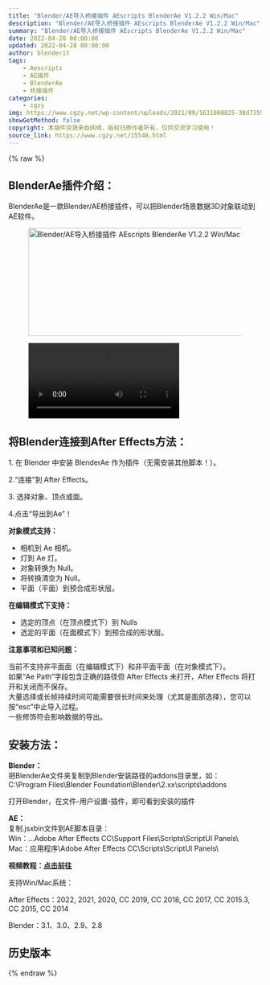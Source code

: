 ```yaml
---
title: "Blender/AE导入桥接插件 AEscripts BlenderAe V1.2.2 Win/Mac"
description: "Blender/AE导入桥接插件 AEscripts BlenderAe V1.2.2 Win/Mac"
summary: "Blender/AE导入桥接插件 AEscripts BlenderAe V1.2.2 Win/Mac"
date: 2022-04-28 00:00:00
updated: 2022-04-28 00:00:00
author: blenderit
tags: 
    - Aescripts
    - AE插件
    - BlenderAe
    - 桥接插件
categories:
    - cgzy
img: https://www.cgzy.net/wp-content/uploads/2021/09/1631000825-38d7355701b6f37.jpg
showGetMethod: false
copyright: 本插件资源来自网络，版权归原作者所有，仅供交流学习使用！
source_link: https://www.cgzy.net/15548.html
---
```


{% raw %}
<div class="wp-block-pandastudio-title"><div class="title_style_01"><h2 id="h2-0">BlenderAe插件介绍：</h2></div></div><p class="is-style-text-indent-2em">BlenderAe是一款Blender/AE桥接插件，可以把Blender场景数据3D对象联动到AE软件。</p><div class="wp-block-image is-style-border-round-and-with-shadow"><figure class="aligncenter size-full"><img fetchpriority="high" decoding="async" width="538" height="215" src="https://www.cgzy.net/wp-content/uploads/2022/04/1650276115-3fd763e8d0f7d4d.jpg" class="wp-image-15036" srcset="https://www.cgzy.net/wp-content/uploads/2022/04/1650276115-3fd763e8d0f7d4d.jpg 538w, https://www.cgzy.net/wp-content/uploads/2022/04/1650276115-3fd763e8d0f7d4d-512x205.jpg 512w" sizes="(max-width: 538px) 100vw, 538px" title="Blender/AE导入桥接插件 AEscripts BlenderAe V1.2.2 Win/Mac" alt="Blender/AE导入桥接插件 AEscripts BlenderAe V1.2.2 Win/Mac"></figure></div><figure class="wp-block-video aligncenter"><video controls src="https://cloud.video.taobao.com/play/u/195004553/p/1/e/6/t/1/355349820807.mp4"></video></figure><div class="wp-block-pandastudio-title"><div class="title_style_01"><h2 id="h2-1">将Blender连接到After Effects方法：</h2></div></div><p>1. 在 Blender 中安装 BlenderAe 作为插件（无需安装其他脚本！）。</p><p>2.“连接”到 After Effects。</p><p>3. 选择对象、顶点或面。</p><p>4.点击“导出到Ae”！</p><p><strong>对象模式支持：</strong></p><ul><li>相机到 Ae 相机。</li><li>灯到 Ae 灯。</li><li>对象转换为 Null。</li><li>将转换清空为 Null。</li><li>平面（平面）到预合成形状层。</li></ul><p><strong>在编辑模式下支持：</strong></p><ul><li>选定的顶点（在顶点模式下）到 Nulls</li><li>选定的平面（在面模式下）到预合成的形状层。</li></ul><p><strong>注意事项和已知问题：</strong></p><p>当前不支持非平面面（在编辑模式下）和非平面平面（在对象模式下）。<br>如果“Ae Path”字段包含正确的路径但 After Effects 未打开，After Effects 将打开和关闭而不保存。<br>大量选择或长帧持续时间可能需要很长时间来处理（尤其是面部选择），您可以按“esc”中止导入过程。<br>一些修饰符会影响数据的导出。</p><div class="wp-block-pandastudio-title"><div class="title_style_01"><h2 id="h2-2">安装方法：</h2></div></div><p><strong>Blender：</strong><br>把BlenderAe文件夹复制到Blender安装路径的addons目录里，如：<br>C:\Program Files\Blender Foundation\Blender\2.xx\scripts\addons</p><p>打开Blender，在文件-用户设置-插件，即可看到安装的插件</p><p><strong>AE：</strong><br>复制.jsxbin文件到AE脚本目录：<br>Win：…Adobe After Effects CC\Support Files\Scripts\ScriptUI Panels\<br>Mac：应用程序\Adobe After Effects CC\Scripts\ScriptUI Panels\</p><p class="has-text-align-center"><strong>视频教程：<a href="https://www.cgzy.net/go?_=98e0360b84aHR0cHM6Ly93d3cuYmlsaWJpbGkuY29tL3ZpZGVvL0JWMUdxNHkxUzczeS8%3D" data-type="URL" data-id="https://www.cgzy.net/go?_=98e0360b84aHR0cHM6Ly93d3cuYmlsaWJpbGkuY29tL3ZpZGVvL0JWMUdxNHkxUzczeS8%3D" target="_blank" rel="noreferrer noopener">点击前往</a></strong></p><div class="wp-block-pandastudio-tips"><div class="tip success "><p>支持Win/Mac系统：</p>
<p>After Effects：2022, 2021, 2020, CC 2019, CC 2018, CC 2017, CC 2015.3, CC 2015, CC 2014</p>
<p>Blender：3.1、3.0、2.9、2.8</p>
</div></div><div class="wp-block-pandastudio-title"><div class="title_style_01"><h2 id="h2-3">历史版本</h2></div></div>
<div style="display: none">cgzy</div>
{% endraw %}